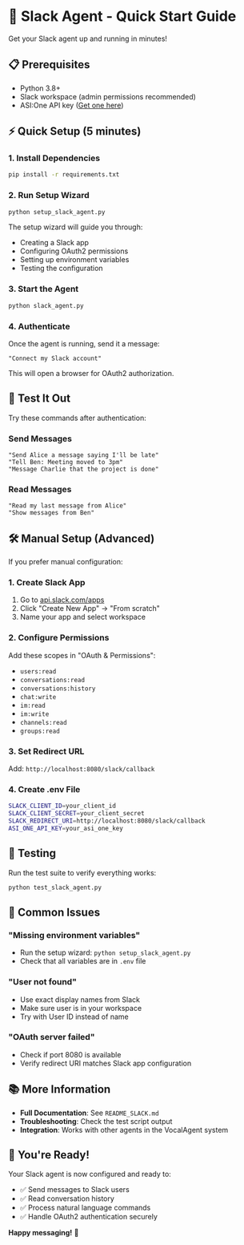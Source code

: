 # 🚀 Slack Agent - Quick Start Guide

Get your Slack agent up and running in minutes!

## 📋 Prerequisites

- Python 3.8+
- Slack workspace (admin permissions recommended)
- ASI:One API key ([Get one here](https://asi1.ai/dashboard/api-keys))

## ⚡ Quick Setup (5 minutes)

### 1. Install Dependencies

```bash
pip install -r requirements.txt
```

### 2. Run Setup Wizard

```bash
python setup_slack_agent.py
```

The setup wizard will guide you through:

- Creating a Slack app
- Configuring OAuth2 permissions
- Setting up environment variables
- Testing the configuration

### 3. Start the Agent

```bash
python slack_agent.py
```

### 4. Authenticate

Once the agent is running, send it a message:

```
"Connect my Slack account"
```

This will open a browser for OAuth2 authorization.

## 🎯 Test It Out

Try these commands after authentication:

### Send Messages

```
"Send Alice a message saying I'll be late"
"Tell Ben: Meeting moved to 3pm"
"Message Charlie that the project is done"
```

### Read Messages

```
"Read my last message from Alice"
"Show messages from Ben"
```

## 🛠️ Manual Setup (Advanced)

If you prefer manual configuration:

### 1. Create Slack App

1. Go to [api.slack.com/apps](https://api.slack.com/apps)
2. Click "Create New App" → "From scratch"
3. Name your app and select workspace

### 2. Configure Permissions

Add these scopes in "OAuth & Permissions":

- `users:read`
- `conversations:read`
- `conversations:history`
- `chat:write`
- `im:read`
- `im:write`
- `channels:read`
- `groups:read`

### 3. Set Redirect URL

Add: `http://localhost:8080/slack/callback`

### 4. Create .env File

```bash
SLACK_CLIENT_ID=your_client_id
SLACK_CLIENT_SECRET=your_client_secret
SLACK_REDIRECT_URI=http://localhost:8080/slack/callback
ASI_ONE_API_KEY=your_asi_one_key
```

## 🧪 Testing

Run the test suite to verify everything works:

```bash
python test_slack_agent.py
```

## 🚨 Common Issues

### "Missing environment variables"

- Run the setup wizard: `python setup_slack_agent.py`
- Check that all variables are in `.env` file

### "User not found"

- Use exact display names from Slack
- Make sure user is in your workspace
- Try with User ID instead of name

### "OAuth server failed"

- Check if port 8080 is available
- Verify redirect URI matches Slack app configuration

## 📚 More Information

- **Full Documentation**: See `README_SLACK.md`
- **Troubleshooting**: Check the test script output
- **Integration**: Works with other agents in the VocalAgent system

## 🎉 You're Ready!

Your Slack agent is now configured and ready to:

- ✅ Send messages to Slack users
- ✅ Read conversation history
- ✅ Process natural language commands
- ✅ Handle OAuth2 authentication securely

**Happy messaging!** 🚀
